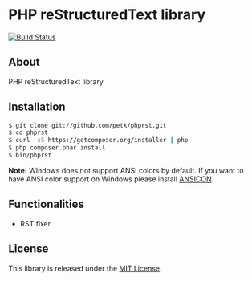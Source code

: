 # PHP reStructuredText library

[![Build Status](https://secure.travis-ci.org/petk/phprst.png?branch=master)](http://travis-ci.org/petk/phprst)

## About

PHP reStructuredText library

## Installation

```bash
$ git clone git://github.com/petk/phprst.git
$ cd phprst
$ curl -sS https://getcomposer.org/installer | php
$ php composer.phar install
$ bin/phprst
```

**Note:** Windows does not support ANSI colors by default. If you want
to have ANSI color support on Windows please install [ANSICON](https://github.com/adoxa/ansicon/downloads).

## Functionalities

* RST fixer

## License

This library is released under the [MIT License](LICENSE).
